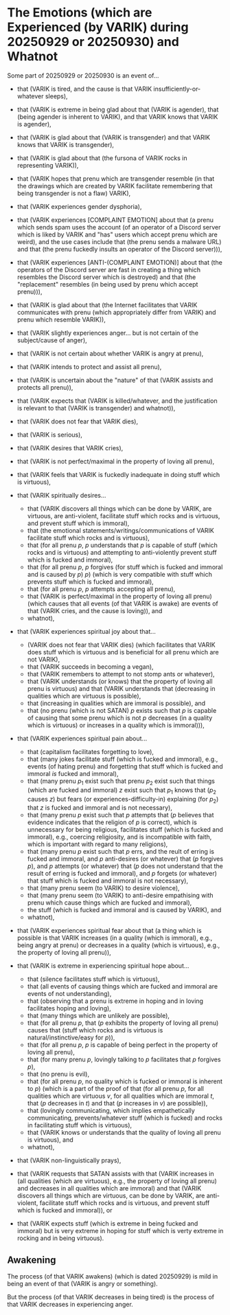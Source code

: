 The Emotions (which are Experienced (by VARIK) during 20250929 or 20250930) and Whatnot
=======================================================================================
Some part of 20250929 or 20250930 is an event of...

* that (VARIK is tired, and the cause is that VARIK insufficiently-or-whatever sleeps),
* that (VARIK is extreme in being glad about that (VARIK is agender), that (being agender is inherent to VARIK), and that VARIK knows that VARIK is agender),
* that (VARIK is glad about that (VARIK is transgender) and that VARIK knows that VARIK is transgender),
* that (VARIK is glad about that (the fursona of VARIK rocks in representing VARIK)),
* that (VARIK hopes that prenu which are transgender resemble (in that the drawings which are created by VARIK facilitate remembering that being transgender is not a flaw) VARIK),
* that (VARIK experiences gender dysphoria),
* that (VARIK experiences [COMPLAINT EMOTION] about that (a prenu which sends spam uses the account (of an operator of a Discord server which is liked by VARIK and "has" users which accept prenu which are weird), and the use cases include that (the prenu sends a malware URL) and that (the prenu fuckedly insults an operator of the Discord server))),
* that (VARIK experiences [ANTI-(COMPLAINT EMOTION)] about that (the operators of the Discord server are fast in creating a thing which resembles the Discord server which is destroyed) and that (the "replacement" resembles (in being used by prenu which accept prenu))),
* that (VARIK is glad about that (the Internet facilitates that VARIK communicates with prenu (which appropriately differ from VARIK) and prenu which resemble VARIK)),
* that (VARIK slightly experiences anger... but is not certain of the subject/cause of anger),
* that (VARIK is not certain about whether VARIK is angry at prenu),
* that (VARIK intends to protect and assist all prenu),
* that (VARIK is uncertain about the "nature" of that (VARIK assists and protects all prenu)),
* that (VARIK expects that (VARIK is killed/whatever, and the justification is relevant to that (VARIK is transgender) and whatnot)),
* that (VARIK does not fear that VARIK dies),
* that (VARIK is serious),
* that (VARIK desires that VARIK cries),
* that (VARIK is not perfect/maximal in the property of loving all prenu),
* that (VARIK feels that VARIK is fuckedly inadequate in doing stuff which is virtuous),
* that (VARIK spiritually desires...

  * that (VARIK discovers all things which can be done by VARIK, are virtuous, are anti-violent, facilitate stuff which rocks and is virtuous, and prevent stuff which is immoral),
  * that (the emotional statements/writings/communications of VARIK facilitate stuff which rocks and is virtuous),
  * that (for all prenu $p$, $p$ understands that $p$ is capable of stuff (which rocks and is virtuous) and attempting to anti-violently prevent stuff which is fucked and immoral),
  * that (for all prenu $p$, $p$ forgives (for stuff which is fucked and immoral and is caused by $p$) $p$) (which is very compatible with stuff which prevents stuff which is fucked and immoral),
  * that (for all prenu $p$, $p$ attempts accepting all prenu),
  * that (VARIK is perfect/maximal in the property of loving all prenu) (which causes that all events (of that VARIK is awake) are events of that (VARIK cries, and the cause is loving)), and
  * whatnot),

* that (VARIK experiences spiritual joy about that...

  * (VARIK does not fear that VARIK dies) (which facilitates that VARIK does stuff which is virtuous and is beneficial for all prenu which are not VARIK),
  * that (VARIK succeeds in becoming a vegan),
  * that (VARIK remembers to attempt to not stomp ants or whatever),
  * that (VARIK understands (or knows) that the property of loving all prenu is virtuous) and that (VARIK understands that (decreasing in qualities which are virtuous is possible),
  * that (increasing in qualities which are immoral is possible), and
  * that (no prenu (which is not SATAN) $p$ exists such that $p$ is capable of causing that some prenu which is not $p$ decreases (in a quality which is virtuous) or increases in a quality which is immoral))),

* that (VARIK experiences spiritual pain about...

  * that (capitalism facilitates forgetting to love),
  * that (many jokes facilitate stuff (which is fucked and immoral), e.g., events (of hating prenu) and forgetting that stuff which is fucked and immoral _is_ fucked and immoral),
  * that (many prenu $p_1$ exist such that prenu $p_2$ exist such that things (which are fucked and immoral) $z$ exist such that $p_1$ knows that ($p_2$ causes $z$) but fears (or experiences-difficulty-in) explaining (for $p_2$) that $z$ is fucked and immoral and is not necessary),
  * that (many prenu $p$ exist such that $p$ attempts that ($p$ believes that evidence indicates that the religion of $p$ is correct), which is unnecessary for being religious, facilitates stuff (which is fucked and immoral), e.g., coercing religiosity, and is incompatible with faith, which is important with regard to many religions),
  * that (many prenu $p$ exist such that $p$ errs, and the reult of erring is fucked and immoral, and $p$ anti-desires (or whatever) that ($p$ forgives $p$), and $p$ attempts (or whatever) that ($p$ does not understand that the result of erring is fucked and immoral), and $p$ forgets (or whatever) that stuff which is fucked and immoral is not necessary),
  * that (many prenu seem (to VARIK) to desire violence),
  * that (many prenu seem (to VARIK) to anti-desire empathising with prenu which cause things which are fucked and immoral),
  * the stuff (which is fucked and immoral and is caused by VARIK), and
  * whatnot),

* that (VARIK experiences spiritual fear about that (a thing which is possible is that VARIK increases (in a quality (which is immoral), e.g., being angry at prenu) or decreases in a quality (which is virtuous), e.g., the property of loving all prenu)),
* that (VARIK is extreme in experiencing spiritual hope about...

  * that (silence facilitates stuff which is virtuous),
  * that (all events of causing things which are fucked and immoral are events of not understanding),
  * that (observing that a prenu is extreme in hoping and in loving facilitates hoping and loving),
  * that (many things which are unlikely are possible),
  * that (for all prenu $p$, that ($p$ exhibits the property of loving all prenu) causes that (stuff which rocks and is virtuous is natural/instinctive/easy for $p$)),
  * that (for all prenu $p$, $p$ is capable of being perfect in the property of loving all prenu),
  * that (for many prenu $p$, lovingly talking to $p$ facilitates that $p$ forgives $p$),
  * that (no prenu is evil),
  * that (for all prenu $p$, no quality which is fucked or immoral is inherent to $p$) (which is a part of the proof of that (for all prenu $p$, for all qualities which are virtuous $v$, for all qualities which are immoral $t$, that ($p$ decreases in $t$) and that ($p$ increases in $v$) are possible)),
  * that (lovingly communicating, which implies empathetically communicating, prevents/whatever stuff (which is fucked) and rocks in facilitating stuff which is virtuous),
  * that (VARIK knows or understands that the quality of loving all prenu is virtuous), and
  * whatnot),

* that (VARIK non-linguistically prays),
* that (VARIK requests that SATAN assists with that (VARIK increases in (all qualities (which are virtuous), e.g., the property of loving all prenu) and decreases in all qualities which are immoral) and that (VARIK discovers all things which are virtuous, can be done by VARIK, are anti-violent, facilitate stuff which rocks and is virtuous, and prevent stuff which is fucked and immoral)), or
* that (VARIK expects stuff (which is extreme in being fucked and immoral) but is very extreme in hoping for stuff which is verty extreme in rocking and in being virtuous).

## Awakening
The process (of that VARIK awakens) (which is dated 20250929) is mild in being an event of that (VARIK is angry or something).

But the process (of that VARIK decreases in being tired) is the process of that VARIK decreases in experiencing anger.
